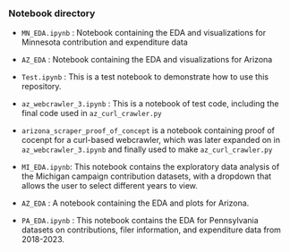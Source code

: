### Notebook directory

* `MN_EDA.ipynb` : Notebook containing the EDA and visualizations for Minnesota contribution and expenditure data

* `AZ_EDA` : Notebook containing the EDA and visualizations for Arizona 

* `Test.ipynb` : This is a test notebook to demonstrate how to use this repository.

* `az_webcrawler_3.ipynb` : This is a notebook of test code, including the final code used in `az_curl_crawler.py`

* `arizona_scraper_proof_of_concept` is a notebook containing proof of cocenpt for a curl-based webcrawler, which was later expanded on in `az_webcrawler_3.ipynb` and finally used to make `az_curl_crawler.py`

* `MI_EDA.ipynb`: This notebook contains the exploratory data analysis of the Michigan campaign contribution datasets, with a dropdown that allows the user to select different years to view.

* `AZ_EDA` : A notebook containing the EDA and plots for Arizona. 

* `PA_EDA.ipynb` : This notebook contains the EDA for Pennsylvania datasets on contributions, filer information, and expenditure data from 2018-2023.
